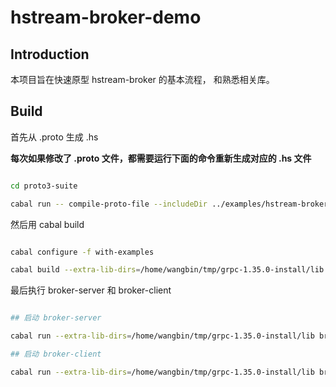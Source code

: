 
# hstream-broker-demo

## Introduction

本项目旨在快速原型 hstream-broker 的基本流程，
和熟悉相关库。

## Build


首先从 .proto 生成 .hs 

**每次如果修改了 .proto 文件，都需要运行下面的命令重新生成对应的 .hs 文件**

```bash

cd proto3-suite

cabal run -- compile-proto-file --includeDir ../examples/hstream-broker-demo --proto hstreamBroker.proto --out ../examples/hstream-broker-demo

```

然后用 cabal build


```bash

cabal configure -f with-examples

cabal build --extra-lib-dirs=/home/wangbin/tmp/grpc-1.35.0-install/lib 

```

最后执行 broker-server 和 broker-client 

```bash

## 启动 broker-server

cabal run --extra-lib-dirs=/home/wangbin/tmp/grpc-1.35.0-install/lib broker-server 

## 启动 broker-client

cabal run --extra-lib-dirs=/home/wangbin/tmp/grpc-1.35.0-install/lib broker-client

```

